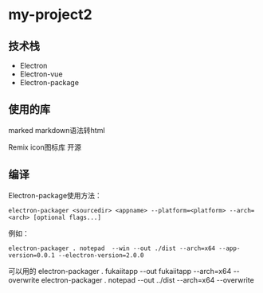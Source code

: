 # my-project2

## 技术栈

- Electron
- Electron-vue
- Electron-package

## 使用的库
marked
markdown语法转html

Remix icon图标库
开源






## 编译

Electron-package使用方法：

`electron-packager <sourcedir> <appname> --platform=<platform> --arch=<arch> [optional flags...]`

例如：

`electron-packager . notepad  --win --out ./dist --arch=x64 --app-version=0.0.1 --electron-version=2.0.0`

可以用的
electron-packager . fukaiitapp --out fukaiitapp --arch=x64 --overwrite
electron-packager . notepad --out ../dist --arch=x64 --overwrite

